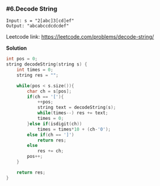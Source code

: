### #6.Decode String

```
Input: s = "2[abc]3[cd]ef"
Output: "abcabccdcdcdef"
```

Leetcode link: https://leetcode.com/problems/decode-string/

**Solution**
```cpp
int pos = 0;
string decodeString(string s) {
    int times = 0;
    string res = "";

    while(pos < s.size()){
        char ch = s[pos];
        if(ch == '['){
            ++pos;
            string text = decodeString(s);
            while(times--) res += text;
            times = 0;
        }else if(isdigit(ch))
            times = times*10 + (ch-'0');
        else if(ch == ']')
            return res;
        else 
            res += ch;
        pos++;
    }

    return res;
}
```
